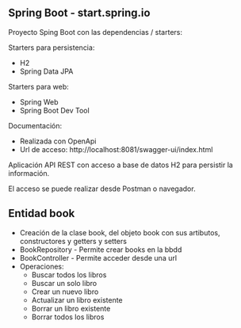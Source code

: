 ## Spring Boot - start.spring.io

Proyecto Sping Boot con las dependencias / starters:

Starters para persistencia:

* H2 
* Spring Data JPA

Starters para web:

* Spring Web
* Spring Boot Dev Tool

Documentación:

* Realizada con OpenApi
* Url de acceso: http://localhost:8081/swagger-ui/index.html

Aplicación API REST con acceso a base de datos H2 para persistir la información.

El acceso se puede realizar desde Postman o navegador.

## Entidad book

* Creación de la clase book, del objeto book con sus artibutos, constructores y getters y setters
* BookRepository - Permite crear books en la bbdd
* BookController - Permite acceder desde una url
* Operaciones:
  * Buscar todos los libros
  * Buscar un solo libro
  * Crear un nuevo libro
  * Actualizar un libro existente
  * Borrar un libro existente
  * Borrar todos los libros